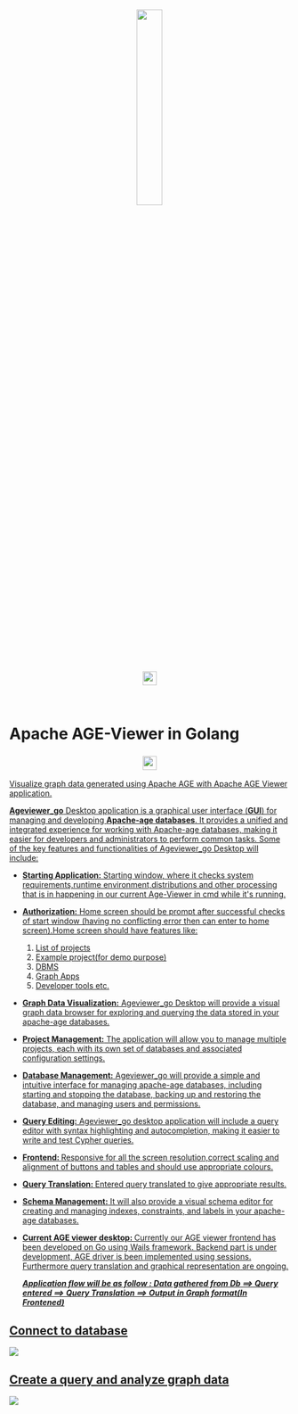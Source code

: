 <br>

<p align="center">
     <img src="https://age.apache.org/age-manual/master/_static/logo.png" width="30%" height="30%">
<br>


</br>
<img src="https://img.shields.io/badge/Viewer-in%20GO-green"" height="25" height="30% alt="Apache AGE">
</p>
<br>

# Apache AGE-Viewer in Golang

<h3 align="center">
    <a href="https://age.apache.org/age-manual/master/_static/logo.png" target="_blank">
        <img src="https://age.apache.org/age-manual/master/_static/logo.png"" height="25" height="30% alt="Apache AGE">
</h3>
<p>
Visualize graph data generated using Apache AGE with Apache AGE Viewer application.


**Ageviewer_go** Desktop application is a graphical user interface (**GUI**) for managing and developing **Apache-age databases**. It provides a unified and integrated experience for working with Apache-age databases, making it easier for developers and administrators to perform common tasks. Some of the key features and functionalities of Ageviewer_go Desktop will include:

- <b>Starting Application:</b> Starting window, where it checks system requirements,runtime environment,distributions and other processing that is in happening in our current Age-Viewer in cmd while it's running.
     
- <b>Authorization:</b> Home screen should be prompt after successful checks of start window (having no conflicting error then can enter to home screen).Home screen should have features like:
     <ol>
       <li>List of projects</li>
       <li> Example project(for demo purpose)</li>
       <li>DBMS</li>
       <li>Graph Apps</li>
       <li>Developer tools etc.</li>
     </ol>
  
- <b>Graph Data Visualization:</b> Ageviewer_go Desktop will provide a visual graph data browser for exploring and querying the data stored in your apache-age databases.
  
- <b>Project Management:</b> The application will allow you to manage multiple projects, each with its own set of databases and associated configuration settings.
 
- <b>Database Management:</b> Ageviewer_go will provide a simple and intuitive interface for managing apache-age databases, including starting and stopping the database, backing up and restoring the database, and managing users and permissions.
 
- <b>Query Editing:</b> Ageviewer_go desktop application will include a query editor with syntax highlighting and autocompletion, making it easier to write and test Cypher queries.
     
- <b>Frontend: </b> Responsive for all the screen resolution,correct scaling and alignment of buttons and tables and should use appropriate colours.
   
- <b>Query Translation: </b> Entered query translated to give appropriate results.
     
- <b>Schema Management:</b> It will also provide a visual schema editor for creating and managing indexes, constraints, and labels in your apache-age databases.
     
- <b>Current AGE viewer desktop: </b> Currently our AGE viewer frontend has been developed on Go using Wails framework. Backend part is under development, AGE driver is been implemented using sessions. Furthermore query translation and graphical representation are ongoing. 
          
   <b><i> Application flow will be as follow : Data gathered from Db ==> Query entered ==> Query Translation ==> Output in Graph format(In Frontened)</b></i>


</p>
<h2>Connect to database</h2>
<img src="https://user-images.githubusercontent.com/67288224/217324853-2755019a-bb3a-435d-8eb5-c48fc18df9ce.png"/>
<h2>Create a query and analyze graph data</h2>
<img src="https://user-images.githubusercontent.com/67288224/217334417-ff6e51ce-de51-46d5-bf32-098974967e33.gif"/>

